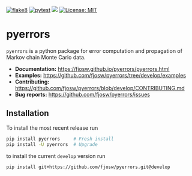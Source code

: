 [![flake8](https://github.com/fjosw/pyerrors/actions/workflows/flake8.yml/badge.svg)](https://github.com/fjosw/pyerrors/actions/workflows/flake8.yml) [![pytest](https://github.com/fjosw/pyerrors/actions/workflows/pytest.yml/badge.svg)](https://github.com/fjosw/pyerrors/actions/workflows/pytest.yml) [![](https://img.shields.io/badge/python-3.7+-blue.svg)](https://www.python.org/downloads/) [![License: MIT](https://img.shields.io/badge/License-MIT-yellow.svg)](https://opensource.org/licenses/MIT)
# pyerrors
`pyerrors` is a python package for error computation and propagation of Markov chain Monte Carlo data.

- **Documentation:** https://fjosw.github.io/pyerrors/pyerrors.html
- **Examples:** https://github.com/fjosw/pyerrors/tree/develop/examples
- **Contributing:** https://github.com/fjosw/pyerrors/blob/develop/CONTRIBUTING.md
- **Bug reports:** https://github.com/fjosw/pyerrors/issues

## Installation
To install the most recent release run
```bash
pip install pyerrors     # Fresh install
pip install -U pyerrors  # Upgrade
```
to install the current `develop` version run
```bash
pip install git+https://github.com/fjosw/pyerrors.git@develop
```
